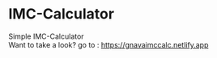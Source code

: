 # IMC-Calculator
Simple IMC-Calculator <br>
Want to take a look? go to : https://gnavaimccalc.netlify.app
